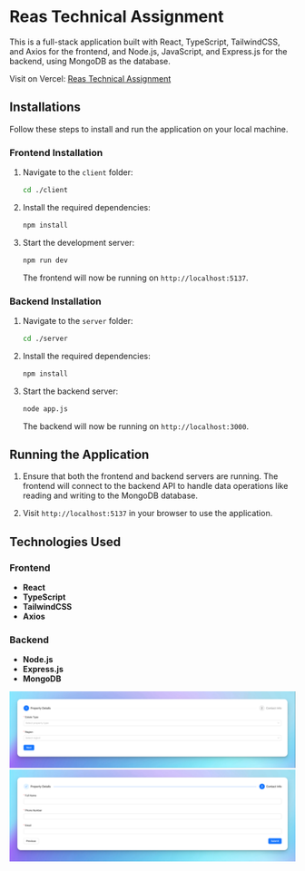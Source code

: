 # Reas Technical Assignment

This is a full-stack application built with React, TypeScript, TailwindCSS, and Axios for the frontend, and Node.js, JavaScript, and Express.js for the backend, using MongoDB as the database.

Visit on Vercel: [Reas Technical Assignment](https://reas-technical-assignment.vercel.app/)

## Installations

Follow these steps to install and run the application on your local machine.

### Frontend Installation

1. Navigate to the `client` folder:

   ```bash
   cd ./client
   ```

2. Install the required dependencies:

   ```bash
   npm install
   ```

3. Start the development server:

   ```bash
   npm run dev
   ```

   The frontend will now be running on `http://localhost:5137`.

### Backend Installation

1. Navigate to the `server` folder:

   ```bash
   cd ./server
   ```

2. Install the required dependencies:

   ```bash
   npm install
   ```

3. Start the backend server:

   ```bash
   node app.js
   ```

   The backend will now be running on `http://localhost:3000`.

## Running the Application

1. Ensure that both the frontend and backend servers are running. The frontend will connect to the backend API to handle data operations like reading and writing to the MongoDB database.

2. Visit `http://localhost:5137` in your browser to use the application.

## Technologies Used

### Frontend
- **React**
- **TypeScript**
- **TailwindCSS**
- **Axios**

### Backend
- **Node.js**
- **Express.js**
- **MongoDB**

![Step One](./assets/StepOne.jpg)
![Step Two](./assets/StepTwo.jpg)